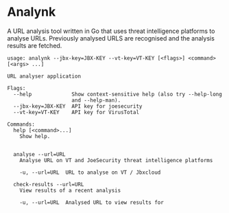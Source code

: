 # Analynk

A URL analysis tool written in Go that uses threat intelligence platforms to analyse URLs. Previously analysed URLS are recognised and the analysis results are fetched.

```
usage: analynk --jbx-key=JBX-KEY --vt-key=VT-KEY [<flags>] <command> [<args> ...]

URL analyser application

Flags:
  --help             Show context-sensitive help (also try --help-long
                     and --help-man).
  --jbx-key=JBX-KEY  API key for joesecurity
  --vt-key=VT-KEY    API key for VirusTotal

Commands:
  help [<command>...]
    Show help.


  analyse --url=URL
    Analyse URL on VT and JoeSecurity threat intelligence platforms

    -u, --url=URL  URL to analyse on VT / Jbxcloud

  check-results --url=URL
    View results of a recent analysis

    -u, --url=URL  Analysed URL to view results for
```
